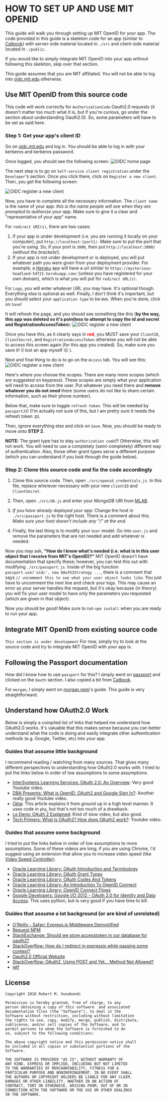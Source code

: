 # HOW TO SET UP AND USE MIT OPENID

This guide will walk you through setting up MIT OpenID for your app. The code provided in this guide is a skeleton code for an app (similar to [Catbook](https://github.com/mit6148-workshops/catbook)) with server-side material located in `./src` and client-side material located in `./public`.

If you would like to simply integrate MIT OpenID into your app without following this skeleton, skip over that section.

This guide assumes that you are MIT affiliated. You will not be able to log into [oidc.mit.edu](https://oidc.mit.edu/) otherwise.

## Use MIT OpenID from this source code

This code will work correctly for `AuthorizationCode` Oauth2.0 requests (it doesn't matter too much what it is, but if you're curious, go under the section about understanding Oauth2.0). So, some parameters will have to be set as said here. 

### Step 1: Get your app's client ID

Go on [oidc.mit.edu](https://oidc.mit.edu/) and log in. You should be able to log in with your kerberos and kerberos password. 

Once logged, you should see the following screen: 
![OIDC home page](images/screenshot1.png)

The next step is to go on `Self-service client registration` under the `Developer`'s section. Once you click there, click on `Register a new client`. Then, you get the following screen:

![OIDC register a new client](images/screenshot2.png)

Now, you have to complete all the necessary information. The `client name` is the name of your app: *this is the name people will see when they are prompted to authorize your app*. Make sure to give it a clear and "representative of your app" name.

For `redirect URI(s)`, there are two cases: 
1. If your app is under development (i.e. you are running it locally on your computer), put `http://localhost:{port}/`. Make sure to put the port that you're using. So, if your port is `3000`, then put  `http://localhost:3000/` (*without the brackets!*).
2. If your app is not under development or is deployed, you will put whatever path you were given from your deployment provider. For example, a [Heroku](https://www.heroku.com/) app will have a url similar to `https://mysterious-headland-54722.herokuapp.com/` (unless you have registered for your own domain), which is what you will put for `redirect URL(s)`.

For `Logo`, you will enter whatever URL you may have. It's optional though. Everything else is optional as well. Finally, I don't think it's important, but you should select your `application type` to be `Web`. When you're done, click on `Save`!

It will refresh the page, and you should see something like this (**by the way, this app was deleted so it's pointless to attempt to copy the id and secret and RegistrationAccessToken**):
![OIDC register a new client](images/screenshot3.png)

Once you have this, as it clearly says in <span style="color:red">**red**</span>, you MUST save your `ClientID`, `ClientSecret`, and `RegistrationAccessToken` otherwise you will not be able to access this screen again (for this app you created). So, make sure you save it! (I lost an app myself :confounded: ).

Next and final thing to do is to go on the `Access` tab. You will see this: 
![OIDC register a new client](images/screenshot4.png)

Here's where you choose the scopes. There are many more scopes (which are suggested on keypress). These scopes are simply what your application will need to access from the user. Put whatever you need there and **remove whatever you do not need** there (some users do not like to share certain information, such as their phone number). 

Below that, make sure to toggle `refresh token`. This will be needed by `passportJS`! (I'm actually not sure of this, but I am pretty sure it needs the refresh token :p). 

Then, ignore everything else and click on `Save`. Now, you should be ready to move onto **STEP 2**.

**NOTE:** The grant type has to stay `authorization code`!!! Otherwise, this will not work. You will need to use a completely (semi-completely) different way of authentication. Also, those other grant types serve a different purpose (which you can understand if you look through the guide below). 


### Step 2: Clone this source code and fix the code accordingly

1. Clone this source code. Then, open `./src/openid_credentials.js`. In this file, replace wherever necessary with your new `clientID` and `ClientSecret`. 

2. Then, open `./src/db.js` and enter your MongoDB URI from [MLAB](https://mlab.com/). 

3. *If you have already deployed your app:* Change the host in `./src/passport.js` to the right host. There is a comment about this. *Make sure your host doesn't include any "/" at the end*. 

4. Finally, the last thing is to modify your `User` model. Go into `user.js` and remove the parameters that are not needed and add whatever is needed. 

Now you may ask, **"How do I know what's needed (i.e. what is in this user object that I receive from MIT's OpenID)?"** MIT OpenID doesn't have documentation that specify these; however, you can test this out with modifying `./src/passport.js`. Inside of the big function `passport.use('oidc', new OAuth2Strategy ...`, there is a comment that says `// uncomment this to see what your user object looks like`. You just have to uncomment the next line and check your logs. This may cause an error as your server handles the request, but it's okay because (in theory) you will fix your user model to have only the parameters you requested (which are given in that object).

Now you should be good! Make sure to run `npm install` when you are ready to run your app.

## Integrate MIT OpenID from existing source code

`This section is under development`
For now, simply try to look at the source code and try to integrate MIT OpenID with your app is. 

## Following the Passport documentation

How did I know how to use `passport` for this? I simply went on [passport](http://www.passportjs.org/docs/oauth/) and clicked on the `Oauth` section. I also copied a bit from [Catbook](https://github.com/mit6148-workshops/catbook).

For `morgan`, I simply went on [morgan npm](https://www.npmjs.com/package/morgan)'s guide. This guide is very straightforward.

## Understand how OAuth2.0 Work

Below is simply a compiled list of links that helped me understand how OAuth2.0 works. It's valuable that this makes sense because you can better understand what the code is doing and easily integrate other authentication methods (e.g. Google, Twitter, etc) into your app. 

### Guides that assume little background

I recommend reading / watching from many sources. That gives many different perspectives to understanding how OAuth2.0 works with. I tried to put the links below in order of low assumptions to some assumptions. 

- [InterSystems Learning Services: OAuth 2.0: An Overview](https://www.youtube.com/watch?v=CPbvxxslDTU): Very good Youtube video.
- [DBA Presents: What is OpenID, OAuth2 and Google Sign In?](https://www.youtube.com/watch?v=1M6gqoGiO2s): Another really good Youtube video.
- [Okta](https://www.oauth.com/oauth2-servers/background/): This article explains it from ground up in a high level manner. It uses code in `php`, but that's not too much of a drawback.
- [Le Deng: OAuth 2 Explained](https://www.youtube.com/watch?v=L1PDqJkedZ0): Kind of slow video, but also good.
- [Tech Primers: What is OAuth2? How does OAuth2 work?](https://www.youtube.com/watch?v=bzGKgC3N7SY): Youtube video.

### Guides that assume some background

I tried to put the links below in order of low assumptions to more assumptions. Some of these videos are long; if you are using Chrome, I'd suggest using an extension that allow you to increase video speed (like [Video Speed Controller](https://chrome.google.com/webstore/detail/video-speed-controller/nffaoalbilbmmfgbnbgppjihopabppdk?hl=en)).

- [Oracle Learning Library: OAuth Introduction and Terminology](https://www.youtube.com/watch?v=zEysfgIbqlg)
- [Oracle Learning Library: OAuth Grant Types](https://www.youtube.com/watch?v=1ZX7554l8hY)
- [Oracle Learning Library: OAuth Codes And Tokens](https://www.youtube.com/watch?v=8CHpnTysVOo)
- [Oracle Learning Library: An Introduction To OpenID Connect](https://www.youtube.com/watch?v=6DxRTJN1Ffo)
- [Oracle Learning Library: OpenID Connect Flows](https://www.youtube.com/watch?v=WVCzv50BslE&t=289s)
- [Google Developers: Google I/O 2012 - OAuth 2.0 for Identity and Data Access](https://www.youtube.com/watch?v=YLHyeSuBspI&t=2669s): This uses python, but is very good if you have time to kill.

### Guides that assume a lot background (or are kind of unrelated)

- [O'Reilly - Safari: Express.js Middleware Demystified](https://www.safaribooksonline.com/blog/2014/03/10/express-js-middleware-demystified/)
- [Request NPM](https://www.npmjs.com/package/request)
- [StackExchange: Should we store accesstoken in our database for oauth2?](https://security.stackexchange.com/questions/72475/should-we-store-accesstoken-in-our-database-for-oauth2)
- [StackOverflow: How do I redirect in expressjs while passing some context?](https://stackoverflow.com/questions/19035373/how-do-i-redirect-in-expressjs-while-passing-some-context)
- [Oauth2.0 Official Website](https://oauth.net/2/)
- [StackOverflow: OAuth2, Using POST and Yet… Method Not Allowed?
](https://stackoverflow.com/questions/44685286/oauth2-using-post-and-yet-method-not-allowed)
- [ietf](https://tools.ietf.org/html/rfc7519)

## License

    Copyright 2018 Robert M. Vunabandi

    Permission is hereby granted, free of charge, to any 
    person obtaining a copy of this software  and associated
    documentation files (the "Software"), to deal in the 
    Software without restriction, including without limitation
    the rights to use, copy, modify, merge, publish, distribute,
    sublicense, and/or sell copies of the Software, and to 
    permit persons to whom the Software is furnished to do 
    so, subject to the following conditions:

    The above copyright notice and this permission notice shall 
    be included in all copies or substantial portions of the 
    Software.

    THE SOFTWARE IS PROVIDED "AS IS", WITHOUT WARRANTY OF 
    ANY KIND, EXPRESS OR IMPLIED, INCLUDING BUT NOT LIMITED 
    TO THE WARRANTIES OF MERCHANTABILITY, FITNESS FOR A 
    PARTICULAR PURPOSE AND NONINFRINGEMENT. IN NO EVENT SHALL 
    THE AUTHORS OR COPYRIGHT HOLDERS BE LIABLE FOR ANY CLAIM, 
    DAMAGES OR OTHER LIABILITY, WHETHER IN AN ACTION OF 
    CONTRACT, TORT OR OTHERWISE, ARISING FROM, OUT OF OR IN 
    CONNECTION WITH THE SOFTWARE OR THE USE OR OTHER DEALINGS 
    IN THE SOFTWARE.